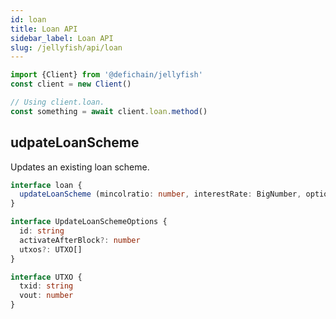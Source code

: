 ```yaml
---
id: loan
title: Loan API
sidebar_label: Loan API
slug: /jellyfish/api/loan
---
```


```js
import {Client} from '@defichain/jellyfish'
const client = new Client()

// Using client.loan.
const something = await client.loan.method()
```

## udpateLoanScheme

Updates an existing loan scheme.

```ts title="client.oracle.updateLoanScheme()"
interface loan {
  updateLoanScheme (mincolratio: number, interestRate: BigNumber, options: UpdateLoanSchemeOptions): Promise<string>
}

interface UpdateLoanSchemeOptions {
  id: string
  activateAfterBlock?: number
  utxos?: UTXO[]
}

interface UTXO {
  txid: string
  vout: number
}
```
